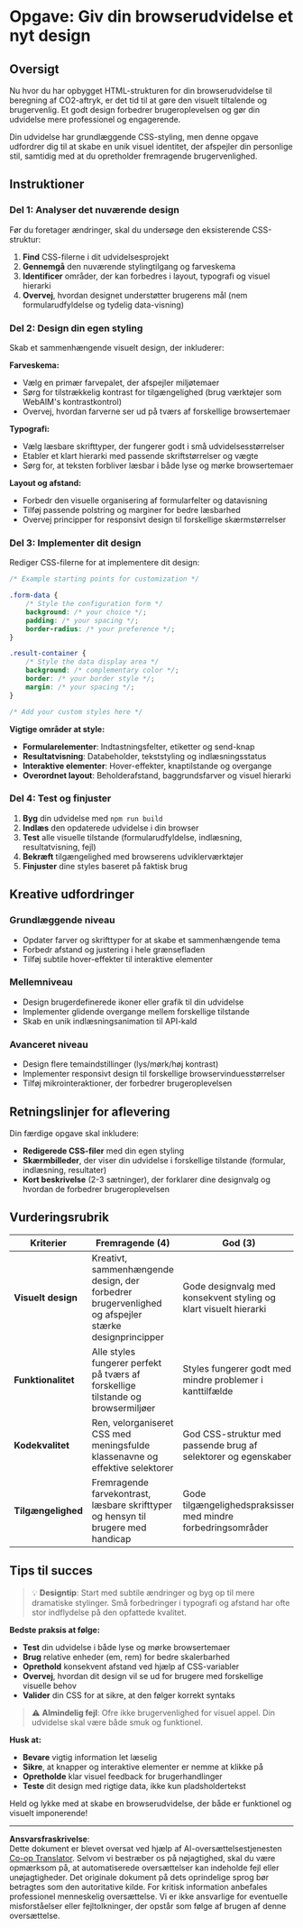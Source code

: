 <!--
CO_OP_TRANSLATOR_METADATA:
{
  "original_hash": "b6897c02603d0045dd6d8256e8714baa",
  "translation_date": "2025-10-23T22:14:55+00:00",
  "source_file": "5-browser-extension/1-about-browsers/assignment.md",
  "language_code": "da"
}
-->
# Opgave: Giv din browserudvidelse et nyt design

## Oversigt

Nu hvor du har opbygget HTML-strukturen for din browserudvidelse til beregning af CO2-aftryk, er det tid til at gøre den visuelt tiltalende og brugervenlig. Et godt design forbedrer brugeroplevelsen og gør din udvidelse mere professionel og engagerende.

Din udvidelse har grundlæggende CSS-styling, men denne opgave udfordrer dig til at skabe en unik visuel identitet, der afspejler din personlige stil, samtidig med at du opretholder fremragende brugervenlighed.

## Instruktioner

### Del 1: Analyser det nuværende design

Før du foretager ændringer, skal du undersøge den eksisterende CSS-struktur:

1. **Find** CSS-filerne i dit udvidelsesprojekt
2. **Gennemgå** den nuværende stylingtilgang og farveskema
3. **Identificer** områder, der kan forbedres i layout, typografi og visuel hierarki
4. **Overvej**, hvordan designet understøtter brugerens mål (nem formularudfyldelse og tydelig data-visning)

### Del 2: Design din egen styling

Skab et sammenhængende visuelt design, der inkluderer:

**Farveskema:**
- Vælg en primær farvepalet, der afspejler miljøtemaer
- Sørg for tilstrækkelig kontrast for tilgængelighed (brug værktøjer som WebAIM's kontrastkontrol)
- Overvej, hvordan farverne ser ud på tværs af forskellige browsertemaer

**Typografi:**
- Vælg læsbare skrifttyper, der fungerer godt i små udvidelsesstørrelser
- Etabler et klart hierarki med passende skriftstørrelser og vægte
- Sørg for, at teksten forbliver læsbar i både lyse og mørke browsertemaer

**Layout og afstand:**
- Forbedr den visuelle organisering af formularfelter og datavisning
- Tilføj passende polstring og marginer for bedre læsbarhed
- Overvej principper for responsivt design til forskellige skærmstørrelser

### Del 3: Implementer dit design

Rediger CSS-filerne for at implementere dit design:

```css
/* Example starting points for customization */

.form-data {
    /* Style the configuration form */
    background: /* your choice */;
    padding: /* your spacing */;
    border-radius: /* your preference */;
}

.result-container {
    /* Style the data display area */
    background: /* complementary color */;
    border: /* your border style */;
    margin: /* your spacing */;
}

/* Add your custom styles here */
```

**Vigtige områder at style:**
- **Formularelementer**: Indtastningsfelter, etiketter og send-knap
- **Resultatvisning**: Databeholder, tekststyling og indlæsningsstatus
- **Interaktive elementer**: Hover-effekter, knaptilstande og overgange
- **Overordnet layout**: Beholderafstand, baggrundsfarver og visuel hierarki

### Del 4: Test og finjuster

1. **Byg** din udvidelse med `npm run build`
2. **Indlæs** den opdaterede udvidelse i din browser
3. **Test** alle visuelle tilstande (formularudfyldelse, indlæsning, resultatvisning, fejl)
4. **Bekræft** tilgængelighed med browserens udviklerværktøjer
5. **Finjuster** dine styles baseret på faktisk brug

## Kreative udfordringer

### Grundlæggende niveau
- Opdater farver og skrifttyper for at skabe et sammenhængende tema
- Forbedr afstand og justering i hele grænsefladen
- Tilføj subtile hover-effekter til interaktive elementer

### Mellemniveau
- Design brugerdefinerede ikoner eller grafik til din udvidelse
- Implementer glidende overgange mellem forskellige tilstande
- Skab en unik indlæsningsanimation til API-kald

### Avanceret niveau
- Design flere temaindstillinger (lys/mørk/høj kontrast)
- Implementer responsivt design til forskellige browservinduesstørrelser
- Tilføj mikrointeraktioner, der forbedrer brugeroplevelsen

## Retningslinjer for aflevering

Din færdige opgave skal inkludere:

- **Redigerede CSS-filer** med din egen styling
- **Skærmbilleder**, der viser din udvidelse i forskellige tilstande (formular, indlæsning, resultater)
- **Kort beskrivelse** (2-3 sætninger), der forklarer dine designvalg og hvordan de forbedrer brugeroplevelsen

## Vurderingsrubrik

| Kriterier | Fremragende (4) | God (3) | Under udvikling (2) | Begynder (1) |
|-----------|-----------------|---------|---------------------|--------------|
| **Visuelt design** | Kreativt, sammenhængende design, der forbedrer brugervenlighed og afspejler stærke designprincipper | Gode designvalg med konsekvent styling og klart visuelt hierarki | Grundlæggende designforbedringer med nogle konsistensproblemer | Minimale stylingændringer eller inkonsekvent design |
| **Funktionalitet** | Alle styles fungerer perfekt på tværs af forskellige tilstande og browsermiljøer | Styles fungerer godt med mindre problemer i kanttilfælde | De fleste styles er funktionelle med nogle visningsproblemer | Betydelige stylingproblemer, der påvirker brugervenligheden |
| **Kodekvalitet** | Ren, velorganiseret CSS med meningsfulde klassenavne og effektive selektorer | God CSS-struktur med passende brug af selektorer og egenskaber | Acceptabel CSS med nogle organisatoriske problemer | Dårlig CSS-struktur eller overdrevent kompleks styling |
| **Tilgængelighed** | Fremragende farvekontrast, læsbare skrifttyper og hensyn til brugere med handicap | Gode tilgængelighedspraksisser med mindre forbedringsområder | Grundlæggende tilgængelighedsovervejelser med nogle problemer | Begrænset opmærksomhed på tilgængelighedskrav |

## Tips til succes

> 💡 **Designtip**: Start med subtile ændringer og byg op til mere dramatiske stylinger. Små forbedringer i typografi og afstand har ofte stor indflydelse på den opfattede kvalitet.

**Bedste praksis at følge:**
- **Test** din udvidelse i både lyse og mørke browsertemaer
- **Brug** relative enheder (em, rem) for bedre skalerbarhed
- **Oprethold** konsekvent afstand ved hjælp af CSS-variabler
- **Overvej**, hvordan dit design vil se ud for brugere med forskellige visuelle behov
- **Valider** din CSS for at sikre, at den følger korrekt syntaks

> ⚠️ **Almindelig fejl**: Ofre ikke brugervenlighed for visuel appel. Din udvidelse skal være både smuk og funktionel.

**Husk at:**
- **Bevare** vigtig information let læselig
- **Sikre**, at knapper og interaktive elementer er nemme at klikke på
- **Opretholde** klar visuel feedback for brugerhandlinger
- **Teste** dit design med rigtige data, ikke kun pladsholdertekst

Held og lykke med at skabe en browserudvidelse, der både er funktionel og visuelt imponerende!

---

**Ansvarsfraskrivelse**:  
Dette dokument er blevet oversat ved hjælp af AI-oversættelsestjenesten [Co-op Translator](https://github.com/Azure/co-op-translator). Selvom vi bestræber os på nøjagtighed, skal du være opmærksom på, at automatiserede oversættelser kan indeholde fejl eller unøjagtigheder. Det originale dokument på dets oprindelige sprog bør betragtes som den autoritative kilde. For kritisk information anbefales professionel menneskelig oversættelse. Vi er ikke ansvarlige for eventuelle misforståelser eller fejltolkninger, der opstår som følge af brugen af denne oversættelse.